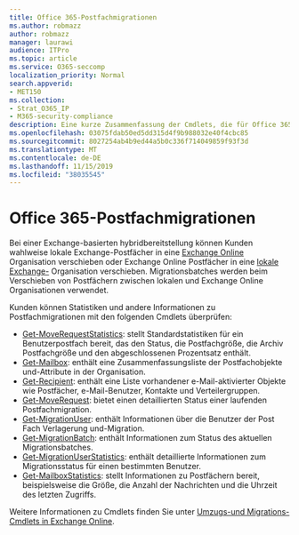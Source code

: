 ```yaml
---
title: Office 365-Postfachmigrationen
ms.author: robmazz
author: robmazz
manager: laurawi
audience: ITPro
ms.topic: article
ms.service: O365-seccomp
localization_priority: Normal
search.appverid:
- MET150
ms.collection:
- Strat_O365_IP
- M365-security-compliance
description: Eine kurze Zusammenfassung der Cmdlets, die für Office 365 Postfachmigrationen verwendet werden.
ms.openlocfilehash: 03075fdab50ed5dd315d4f9b988032e40f4cbc85
ms.sourcegitcommit: 8027254ab4b9ed44a5b0c336f714049859f93f3d
ms.translationtype: MT
ms.contentlocale: de-DE
ms.lasthandoff: 11/15/2019
ms.locfileid: "38035545"
---
```

# <a name="office-365-mailbox-migrations"></a>Office 365-Postfachmigrationen

Bei einer Exchange-basierten hybridbereitstellung können Kunden wahlweise lokale Exchange-Postfächer in eine [Exchange Online](https://docs.microsoft.com/Exchange/exchange-online) Organisation verschieben oder Exchange Online Postfächer in eine [lokale Exchange-](https://docs.microsoft.com/Exchange/exchange-server) Organisation verschieben. Migrationsbatches werden beim Verschieben von Postfächern zwischen lokalen und Exchange Online Organisationen verwendet.

Kunden können Statistiken und andere Informationen zu Postfachmigrationen mit den folgenden Cmdlets überprüfen:

- [Get-MoveRequestStatistics](https://docs.microsoft.com/powershell/module/exchange/move-and-migration/Get-MoveRequestStatistics?view=exchange-ps): stellt Standardstatistiken für ein Benutzerpostfach bereit, das den Status, die Postfachgröße, die Archiv Postfachgröße und den abgeschlossenen Prozentsatz enthält.
- [Get-Mailbox](https://docs.microsoft.com/powershell/module/exchange/mailboxes/Get-Mailbox?view=exchange-ps
): enthält eine Zusammenfassungsliste der Postfachobjekte und-Attribute in der Organisation.
- [Get-Recipient](https://docs.microsoft.com/powershell/module/exchange/users-and-groups/Get-Recipient?view=exchange-ps): enthält eine Liste vorhandener e-Mail-aktivierter Objekte wie Postfächer, e-Mail-Benutzer, Kontakte und Verteilergruppen.
- [Get-MoveRequest](https://docs.microsoft.com/powershell/module/exchange/move-and-migration/Get-MoveRequest?view=exchange-ps): bietet einen detaillierten Status einer laufenden Postfachmigration.
- [Get-MigrationUser](https://docs.microsoft.com/powershell/module/exchange/move-and-migration/Get-MigrationUser?view=exchange-ps): enthält Informationen über die Benutzer der Post Fach Verlagerung und-Migration.
- [Get-MigrationBatch](https://docs.microsoft.com/powershell/module/exchange/move-and-migration/Get-MigrationBatch?view=exchange-ps): enthält Informationen zum Status des aktuellen Migrationsbatches.
- [Get-MigrationUserStatistics](https://docs.microsoft.com/powershell/module/exchange/move-and-migration/Get-MigrationUserStatistics?view=exchange-ps): enthält detaillierte Informationen zum Migrationsstatus für einen bestimmten Benutzer.
- [Get-MailboxStatistics](https://docs.microsoft.com/powershell/module/exchange/mailboxes/Get-MailboxStatistics?view=exchange-ps): stellt Informationen zu Postfächern bereit, beispielsweise die Größe, die Anzahl der Nachrichten und die Uhrzeit des letzten Zugriffs.

Weitere Informationen zu Cmdlets finden Sie unter [Umzugs-und Migrations-Cmdlets in Exchange Online](https://docs.microsoft.com/powershell/exchange/exchange-online/exchange-online-powershell?view=exchange-ps).
